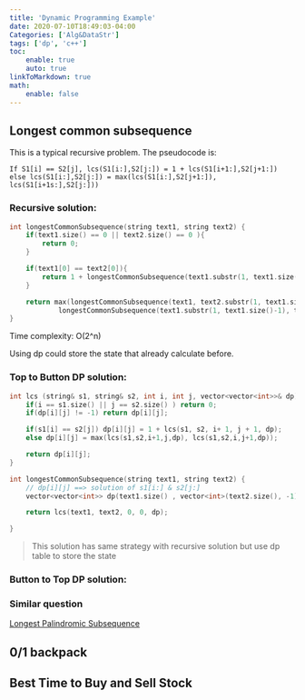 ```yaml
---
title: 'Dynamic Programming Example'
date: 2020-07-10T18:49:03-04:00
Categories: ['Alg&DataStr']
tags: ['dp', 'c++']
toc:
    enable: true
    auto: true
linkToMarkdown: true
math:
    enable: false
---
```


## Longest common subsequence

This is a typical recursive problem. The pseudocode is:

```
If S1[i] == S2[j], lcs(S1[i:],S2[j:]) = 1 + lcs(S1[i+1:],S2[j+1:])
else lcs(S1[i:],S2[j:]) = max(lcs(S1[i:],S2[j+1:]), lcs(S1[i+1s:],S2[j:]))
```

### Recursive solution:

```cpp
int longestCommonSubsequence(string text1, string text2) {
    if(text1.size() == 0 || text2.size() == 0 ){
        return 0;
    }

    if(text1[0] == text2[0]){
        return 1 + longestCommonSubsequence(text1.substr(1, text1.size()-1), text2.substr(1, text1.size()-1));
    }

    return max(longestCommonSubsequence(text1, text2.substr(1, text1.size()-1)),
            longestCommonSubsequence(text1.substr(1, text1.size()-1), text2));
}
```

Time complexity: O(2^n)

Using dp could store the state that already calculate before.

### Top to Button DP solution:

```cpp
int lcs (string& s1, string& s2, int i, int j, vector<vector<int>>& dp){
    if(i == s1.size() || j == s2.size() ) return 0;
    if(dp[i][j] != -1) return dp[i][j];

    if(s1[i] == s2[j]) dp[i][j] = 1 + lcs(s1, s2, i+ 1, j + 1, dp);
    else dp[i][j] = max(lcs(s1,s2,i+1,j,dp), lcs(s1,s2,i,j+1,dp));

    return dp[i][j];
}

int longestCommonSubsequence(string text1, string text2) {
    // dp[i][j] ==> solution of s1[i:] & s2[j:]
    vector<vector<int>> dp(text1.size() , vector<int>(text2.size(), -1));

    return lcs(text1, text2, 0, 0, dp);

}
```

> This solution has same strategy with recursive solution but use dp table to store the state

### Button to Top DP solution:

### Similar question

[Longest Palindromic Subsequence](https://leetcode.com/problems/longest-palindromic-subsequence/)

## 0/1 backpack

## Best Time to Buy and Sell Stock
